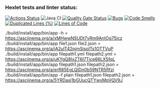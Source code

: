 ### Hexlet tests and linter status:
[![Actions Status](https://github.com/vvvilkha/java-project-71/actions/workflows/hexlet-check.yml/badge.svg)](https://github.com/vvvilkha/java-project-71/actions)
![Java CI](https://github.com/vvvilkha/java-project-71/actions/workflows/main.yml/badge.svg)
[![Quality Gate Status](https://sonarcloud.io/api/project_badges/measure?project=vvvilkha_java-project-71&metric=alert_status)](https://sonarcloud.io/summary/new_code?id=vvvilkha_java-project-71)
[![Bugs](https://sonarcloud.io/api/project_badges/measure?project=vvvilkha_java-project-71&metric=bugs)](https://sonarcloud.io/summary/new_code?id=vvvilkha_java-project-71)
[![Code Smells](https://sonarcloud.io/api/project_badges/measure?project=vvvilkha_java-project-71&metric=code_smells)](https://sonarcloud.io/summary/new_code?id=vvvilkha_java-project-71)
[![Duplicated Lines (%)](https://sonarcloud.io/api/project_badges/measure?project=vvvilkha_java-project-71&metric=duplicated_lines_density)](https://sonarcloud.io/summary/new_code?id=vvvilkha_java-project-71)
[![Lines of Code](https://sonarcloud.io/api/project_badges/measure?project=vvvilkha_java-project-71&metric=ncloc)](https://sonarcloud.io/summary/new_code?id=vvvilkha_java-project-71)


./build/install/app/bin/app -h = https://asciinema.org/a/xMHwwNSUDt7vRm9AnIOg75icz
./build/install/app/bin/app file1.json file2.json = https://asciinema.org/a/jA2ulT42pjmSisolTs1OTTVuP
./build/install/app/bin/app filepath1.yml filepath2.yml = https://asciinema.org/a/uKYgQ8IxZT6I7Tice66LXSfqL
./build/install/app/bin/app filepath1.json filepath2.json = https://asciinema.org/a/erR85EgLQIDn0b59NTR5flfzi
./build/install/app/bin/app -f plain filepath1.json filepath2.json =  https://asciinema.org/a/5YRDasj1bGUucQTYwxMpVQV9J
 